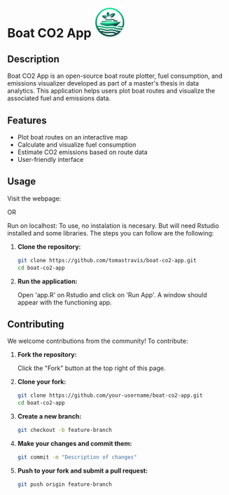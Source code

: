 # Boat CO2 App <img src="https://github.com/tomastravis/boat-co2-app/blob/main/www/logo.png" alt="Logo" width="70" />

## Description

Boat CO2 App is an open-source boat route plotter, fuel consumption, and emissions visualizer developed as part of a master's thesis in data analytics. This application helps users plot boat routes and visualize the associated fuel and emissions data.

## Features

- Plot boat routes on an interactive map
- Calculate and visualize fuel consumption
- Estimate CO2 emissions based on route data
- User-friendly interface

## Usage

Visit the webpage: 

OR

Run on localhost: To use, no instalation is necesary. But will need Rstudio installed and some libraries. The steps you can follow are the following:

1. **Clone the repository:**

    ```bash
    git clone https://github.com/tomastravis/boat-co2-app.git
    cd boat-co2-app
    ```

3. **Run the application:**

    Open 'app.R' on Rstudio and click on 'Run App'. A window should appear with the functioning app. 


## Contributing

We welcome contributions from the community! To contribute:

1. **Fork the repository:**

    Click the "Fork" button at the top right of this page.

2. **Clone your fork:**

    ```bash
    git clone https://github.com/your-username/boat-co2-app.git
    cd boat-co2-app
    ```

3. **Create a new branch:**

    ```bash
    git checkout -b feature-branch
    ```

4. **Make your changes and commit them:**

    ```bash
    git commit -m "Description of changes"
    ```

5. **Push to your fork and submit a pull request:**

    ```bash
    git push origin feature-branch
    ```
